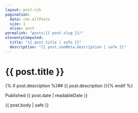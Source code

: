 ```yaml
---
layout: post.njk
pagination:
  data: cms.allPosts
  size: 1
  alias: post
permalink: "posts/{{ post.slug }}/"
eleventyComputed:
  title: "{{ post.title | safe }}"
  description: "{{ post.seoMeta.description | safe }}"
---
```


# {{ post.title }}

{% if post.description %}## {{ post.description }}{% endif %}

Published {{ post.date | readableDate }}

{{ post.body | safe }}
